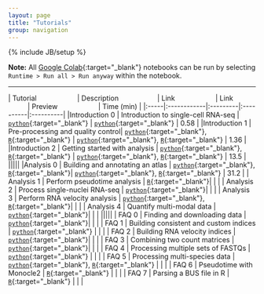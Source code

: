 ```yaml
---
layout: page
title: "Tutorials"
group: navigation
---
```


{% include JB/setup %}

**Note:** All [Google Colab](https://colab.research.google.com/notebooks/basic_features_overview.ipynb){:target="_blank"} notebooks can be run by selecting `Runtime > Run all > Run anyway` within the notebook.

---

| Tutorial &nbsp; &nbsp; &nbsp; &nbsp; &nbsp; &nbsp; &nbsp; &nbsp; &nbsp; &nbsp; | Description &nbsp; &nbsp; &nbsp; &nbsp; &nbsp; &nbsp; &nbsp; &nbsp; &nbsp; &nbsp;| Link &nbsp; &nbsp; &nbsp; &nbsp; &nbsp; &nbsp; &nbsp; &nbsp; &nbsp; &nbsp; | Link &nbsp; &nbsp; &nbsp; &nbsp; &nbsp; &nbsp; &nbsp; &nbsp; &nbsp; &nbsp; | Preview &nbsp; &nbsp; &nbsp; &nbsp; &nbsp; &nbsp; &nbsp; &nbsp; &nbsp; &nbsp; | Time (min) |
|:-----|:------------|:---------|:----------|:----------|
|Introduction 0 | Introduction to single-cell RNA-seq | [`python`](https://colab.research.google.com/github/pachterlab/kallistobustools/blob/master/notebooks/Introduction_single_cell_RNA_seq.ipynb){:target="_blank"} | [`python`](https://github.com/pachterlab/kallistobustools/blob/master/notebooks/Introduction_single_cell_RNA_seq.ipynb){:target="_blank"} | 0.58 |
|Introduction 1 | Pre-processing and quality control| [`python`](https://colab.research.google.com/github/pachterlab/kallistobustools/blob/master/notebooks/kb_1_minute_intro.ipynb){:target="_blank"}, [`R`](https://colab.research.google.com/github/pachterlab/kallistobustools/blob/master/notebooks/kb_QC.ipynb){:target="_blank"} | [`python`](https://github.com/pachterlab/kallistobustools/blob/master/notebooks/kb_1_minute_intro.ipynb){:target="_blank"}, [`R`](https://github.com/pachterlab/kallistobustools/blob/master/notebooks/kb_QC.ipynb){:target="_blank"}  | 1.36 |
|Introduction 2 | Getting started with analysis | [`python`](https://colab.research.google.com/github/pachterlab/kallistobustools/blob/master/notebooks/kb_standard.ipynb){:target="_blank"}, [`R`](https://colab.research.google.com/github/pachterlab/kallistobustools/blob/master/notebooks/kb_basic_analysis.ipynb){:target="_blank"} | [`python`](https://github.com/pachterlab/kallistobustools/blob/master/notebooks/kb_standard.ipynb){:target="_blank"}, [`R`](https://github.com/pachterlab/kallistobustools/blob/master/notebooks/kb_basic_analysis.ipynb){:target="_blank"} | 13.5 |
|||||
|Analysis 0 | Building and annotating an atlas | [`python`](https://colab.research.google.com/github/pachterlab/kallistobustools/blob/master/notebooks/kb_atlas_annotation_Scanpy.ipynb){:target="_blank"}, [`R`](https://colab.research.google.com/github/pachterlab/kallistobustools/blob/master/notebooks/kb_atlas_annotation_Seurat.ipynb){:target="_blank"}| [`python`](https://github.com/pachterlab/kallistobustools/blob/master/notebooks/kb_atlas_annotation_Scanpy.ipynb){:target="_blank"}, [`R`](https://github.com/pachterlab/kallistobustools/blob/master/notebooks/kb_atlas_annotation_Seurat.ipynb){:target="_blank"} | 31.2 |
| Analysis 1 | Perform pseudotime analysis | [`R`](https://colab.research.google.com/github/pachterlab/kallistobustools/blob/master/notebooks/kb_slingshot.ipynb#scrollTo=Thbf0wBfnMb_){:target="_blank"}| | |
| Analysis 2 | Process single-nuclei RNA-seq | [`python`](https://colab.research.google.com/github/pachterlab/kallistobustools/blob/master/notebooks/kb_single_nucleus.ipynb){:target="_blank"}| | |
| Analysis 3 | Perform RNA velocity analysis | [`python`](https://colab.research.google.com/github/pachterlab/kallistobustools/blob/master/notebooks/kb_velocity.ipynb){:target="_blank"}, [`R`](https://bustools.github.io/BUS_notebooks_R/velocity.html){:target="_blank"}| | |
| Analysis 4 | Quantify multi-modal data | [`python`](https://colab.research.google.com/github/pachterlab/kallistobustools/blob/master/notebooks/kb_kite.ipynb){:target="_blank"}| | |
|||||
| FAQ 0 | Finding and downloading data | [`python`](https://colab.research.google.com/github/pachterlab/kallistobustools/blob/master/notebooks/data_download.ipynb){:target="_blank"}| | |
| FAQ 1 | Building consistent and custom indices | [`python`](https://colab.research.google.com/github/pachterlab/kallistobustools/blob/master/notebooks/kb_transcriptome_index.ipynb){:target="_blank"} | | |
| FAQ 2 | Building RNA velocity indices | [`python`](https://colab.research.google.com/github/pachterlab/kallistobustools/blob/master/notebooks/kb_velocity_index.ipynb){:target="_blank"}| | |
| FAQ 3 | Combining two count matrices | [`python`](https://colab.research.google.com/github/pachterlab/kallistobustools/blob/master/notebooks/kb_aggregating_count_matrices.ipynb){:target="_blank"}| | |
| FAQ 4 | Processing multiple sets of FASTQs | [`python`](https://colab.research.google.com/github/pachterlab/kallistobustools/blob/master/notebooks/kb_multiple_files.ipynb){:target="_blank"} | | |
| FAQ 5 | Processing multi-species data | [`python`](https://colab.research.google.com/github/pachterlab/kallistobustools/blob/master/notebooks/kb_species_mixing.ipynb){:target="_blank"}, [`R`](https://colab.research.google.com/github/pachterlab/kallistobustools/blob/master/notebooks/kb_mixed_species_10x_v2.ipynb){:target="_blank"} | | |
| FAQ 6 | Pseudotime with Monocle2 | [`R`](https://colab.research.google.com/github/pachterlab/kallistobustools/blob/master/notebooks/kb_monocle2.ipynb){:target="_blank"} | | |
| FAQ 7 | Parsing a BUS file in R | [`R`](https://bustools.github.io/BUS_notebooks_R/10xv3.html){:target="_blank"} | | |
